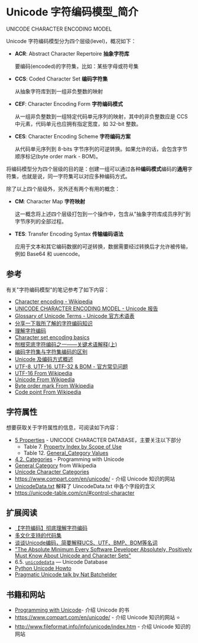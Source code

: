 # Unicode 字符编码模型_简介

UNICODE CHARACTER ENCODING MODEL

Unicode 字符编码模型分为四个层级(level)，概况如下：

- **ACR**: Abstract Character Repertoire **抽象字符库**

  要编码(encoded)的字符集，比如：某些字母或符号集

- **CCS**: Coded Character Set **编码字符集**

  从抽象字符库到到一组非负整数的映射

- **CEF**: Character Encoding Form **字符编码模式**

  从一组非负整数到一组特定代码单元序列的映射，其中的非负整数应是 CCS 中元素，代码单元也应拥有指定宽度，如 32-bit 整数。

- **CES**: Character Encoding Scheme **字符编码方案**

  从代码单元序列到 8-bits 字节序列的可逆转换。如果允许的话，会包含字节顺序标记(byte order mark - BOM)。


将编码模型分为四个层级的目的是：创建一组可以通过各种**编码模式**编码的**通用**字符集，也就是说，同一字符集可以对应多种编码方式。

除了以上四个层级外，另外还有两个有用的概念：

- **CM**: Character Map **字符映射**

  这一概念将上述四个层级打包到一个操作中，包含从"抽象字符库成员序列"到字节序列的全部过程。

- **TES**: Transfer Encoding Syntax **传输编码语法**

  应用于文本和其它编码数据的可逆转换，数据需要经过转换后才允许被传输，例如 Base64 和 uuencode。

## 参考

有关"字符编码模型"的笔记参考了如下内容：

- [Character encoding - Wikipedia](https://en.wikipedia.org/wiki/Character_encoding)
- [UNICODE CHARACTER ENCODING MODEL - Unicode 报告](https://www.unicode.org/reports/tr17/)
- [Glossary of Unicode Terms - Unicode 官方术语表](https://www.unicode.org/glossary/)
- [分享一下我所了解的字符编码知识](https://www.jianshu.com/p/2d4ad873b39f)
- [理解字符编码](https://mp.weixin.qq.com/s/JJhyw9ZetlWM_jNqcQCCQA)
- [Character set encoding basics](https://scripts.sil.org/cms/scripts/page.php?site_id=nrsi&item_id=IWS-Chapter03#79e846db) 
- [刨根究底字符编码之一——关键术语解释(上)](https://zhuanlan.zhihu.com/p/27012967)
- [编码字符集与字符集编码的区别](https://www.cnblogs.com/zwq194/archive/2012/03/29/2422981.html)
- [Unicode 及编码方式概述](https://www.ibm.com/developerworks/cn/java/unicode-programming-language/index.html)
- [UTF-8, UTF-16, UTF-32 & BOM - 官方常见问题](https://www.unicode.org/faq/utf_bom.html)
- [UTF-16 From Wikipedia](https://en.wikipedia.org/wiki/UTF-16#U+D800_to_U+DFFF)
- [Unicode From Wikipedia](https://en.wikipedia.org/wiki/Unicode)
- [Byte order mark From Wikipedia](https://en.wikipedia.org/wiki/Byte_order_mark)
- [Code point From Wikipedia](https://en.wikipedia.org/wiki/Code_point)

## 字符属性

想要获取关于字符属性的信息，可阅读如下内容：

- [5 Properties](http://unicode.org/reports/tr44/#Properties) - UNICODE CHARACTER DATABASE，主要关注以下部分
  - Table 7. [Property Index by Scope of Use](http://unicode.org/reports/tr44/#Property_Index_Table)
  - Table 12. [General_Category Values](http://unicode.org/reports/tr44/#GC_Values_Table)
- [4.2. Categories](https://unicodebook.readthedocs.io/unicode.html#categories) - Programming with Unicode
- [General Category](https://en.wikipedia.org/wiki/Unicode_character_property#General_Category) from Wikipedia
- [Unicode Character Categories](http://www.fileformat.info/info/unicode/category/index.htm)
- https://www.compart.com/en/unicode/ - 介绍 Unicode 知识的网站 
- [UnicodeData.txt](http://unicode.org/reports/tr44/#UnicodeData.txt) 解释了 UincodeData.txt 中各个字段的含义
- https://unicode-table.com/cn/#control-character

## 扩展阅读

- [【字符编码】彻底理解字符编码](https://www.cnblogs.com/leesf456/p/5317574.html)
- [多文化支持的代码集](https://www.ibm.com/support/knowledgecenter/zh/ssw_aix_71/com.ibm.aix.nlsgdrf/code_sets_NLS.htm)
- [谈谈Unicode编码，简要解释UCS、UTF、BMP、BOM等名词](http://www.fmddlmyy.cn/text6.html)
- ["The Absolute Minimum Every Software Developer Absolutely, Positively Must Know About Unicode and Character Sets"](http://www.joelonsoftware.com/articles/Unicode.html)
- 6.5. [`unicodedata`](https://docs.python.org/3/library/unicodedata.html#module-unicodedata) — Unicode Database
- [Python Unicode Howto](http://docs.python.org/3/howto/unicode.html)
- [Pragmatic Unicode talk by Nat Batchelder](http://nedbatchelder.com/text/unipain.html)

## 书籍和网站

- [Programming with Unicode](https://unicodebook.readthedocs.io/index.html)- 介绍 Unicode 的书
- https://www.compart.com/en/unicode/ - 介绍 Unicode 知识的网站 ⭐
- http://www.fileformat.info/info/unicode/index.htm - 介绍 Unicode 知识的网站



































































